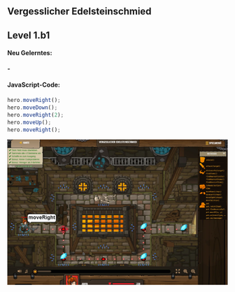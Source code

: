## **Vergesslicher Edelsteinschmied**
## Level 1.b1

#### Neu Gelerntes:
<b>-</b>

[comment]: <> (Was wurde gelernt und wie funktioniert die Technik?)

#### JavaScript-Code:
```js
hero.moveRight();
hero.moveDown();
hero.moveRight(2);
hero.moveUp();
hero.moveRight();
```
![image](lvl1_b1.png)